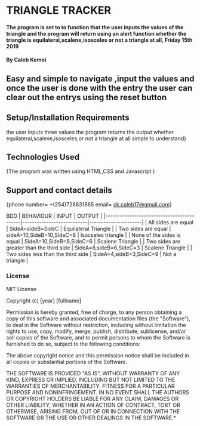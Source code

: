 # TRIANGLE TRACKER
#### The program is set to to function that the user inputs the values of the triangle and the program will return using an alert function whether the triangle is equilateral,scalene,isosceles or not a triangle at all, Friday 15th 2019
#### By **Caleb Kemoi**
## Easy and simple to navigate ,input the values and once the user is done with the entry the user can clear out the entrys using the reset button
## Setup/Installation Requirements
the user inputs three values
the program returns the output
whether equilateral,scalene,isosceles,or not a triangle at all
simple to understand}
## Technologies Used
{The program was written using HTML,CSS and Javascript }
## Support and contact details
{phone number= +(254)726631865
email= ck.caleb17@gmail.com}


BDD
| BEHAVIOUR                                 | INPUT                     | OUTPUT               |
|-------------------------------------------|---------------------------|----------------------|
| All sides are equal                       | SideA=sideB=SideC         | Equilateral Triangle |
| Two sides are equal                       | sideA=10,SideB=10,SideC=8 | Isocseles triangle   |
| None of the sides is equal                | SideA=10,SideB=8,SideC=6  | Scalene Triangle     |
| Two sides are greater than the third side | SideA=8,sideB=6,SideC=3   | Scalene Triangle     |
| Two sides less than the third side        | SideA=4,sideB=3,SideC=9   | Not a triangle       |
### License
MIT License

Copyright (c) [year] [fullname]

Permission is hereby granted, free of charge, to any person obtaining a copy
of this software and associated documentation files (the "Software"), to deal
in the Software without restriction, including without limitation the rights
to use, copy, modify, merge, publish, distribute, sublicense, and/or sell
copies of the Software, and to permit persons to whom the Software is
furnished to do so, subject to the following conditions:

The above copyright notice and this permission notice shall be included in all
copies or substantial portions of the Software.

THE SOFTWARE IS PROVIDED "AS IS", WITHOUT WARRANTY OF ANY KIND, EXPRESS OR
IMPLIED, INCLUDING BUT NOT LIMITED TO THE WARRANTIES OF MERCHANTABILITY,
FITNESS FOR A PARTICULAR PURPOSE AND NONINFRINGEMENT. IN NO EVENT SHALL THE
AUTHORS OR COPYRIGHT HOLDERS BE LIABLE FOR ANY CLAIM, DAMAGES OR OTHER
LIABILITY, WHETHER IN AN ACTION OF CONTRACT, TORT OR OTHERWISE, ARISING FROM,
OUT OF OR IN CONNECTION WITH THE SOFTWARE OR THE USE OR OTHER DEALINGS IN THE
SOFTWARE.*
  
